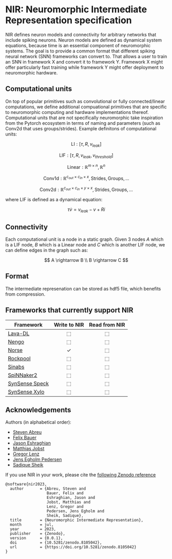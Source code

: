 # NIR: Neuromorphic Intermediate Representation specification

NIR defines neuron models and connectivity for arbitrary networks that include spiking neurons. Neuron models are defined as dynamical system equations, because time is an essential component of neuromorphic systems. The goal is to provide a common format that different spiking neural network (SNN) frameworks can convert to. That allows a user to train an SNN in framework X and convert it to framework Y. Framework X might offer particularly fast training while framework Y might offer deployment to neuromorphic hardware.

## Computational units
On top of popular primitives such as convolutional or fully connected/linear computations, we define additional compuational primitives that are specific to neuromorphic computing and hardware implementations thereof. Computational units that are not specifically neuromorphic take inspiration from the Pytorch ecosystem in terms of naming and parameters (such as Conv2d that uses groups/strides). Example definitons of computational units:


$$\text{LI}: [ \tau, R, v_{leak}]$$

$$\text{LIF}: [ \tau, R, v_{leak}, v_{threshold} ]$$

$$\text{Linear}: \mathbb{R}^{m \times n},  \mathbb{R}^n$$

$$\text{Conv1d}: \mathbb{R}^{c_{out} \times c_{in} \times x},  \text{Strides}, \text{Groups}, ... $$ 

$$\text{Conv2d}: \mathbb{R}^{c_{out} \times c_{in} \times y \times x},  \text{Strides}, \text{Groups}, ... $$ 

where LIF is defined as a dynamical equation:

$$ \tau \dot{v} = v_{leak} - v + R i $$ 


## Connectivity 
Each computational unit is a node in a static graph. Given 3 nodes $A$ which is a LIF node, $B$ which is a Linear node and $C$ which is another LIF node, we can define edges in the graph such as:

$$
A \rightarrow B \\
B \rightarrow C
$$

## Format
The intermediate represenation can be stored as hdf5 file, which benefits from compression. 

## Frameworks that currently support NIR

| **Framework** | **Write to NIR** | **Read from NIR** |
| --------------- | :--: | :--: |
| [Lava-DL](https://github.com/lava-nc/lava-dl) | ⬚ | ⬚ |
| [Nengo](https://nengo.ai) | ⬚ | ⬚ |
| [Norse](https://github.com/norse/norse) | ✓ | ⬚ |
| [Rockpool](https://rockpool.ai) | ⬚ | ⬚ |
| [Sinabs](https://sinabs.readthedocs.io) | ⬚ | ⬚ |
| [SpiNNaker2](https://spinncloud.com/portfolio/spinnaker2/) | ⬚ | ⬚ |
| [SynSense Speck](https://www.synsense.ai/products/speck-2/) | ⬚ | ⬚ |
| [SynSense Xylo](https://www.synsense.ai/products/xylo/) | ⬚ | ⬚ |


## Acknowledgements
Authors (in alphabetical order):
* [Steven Abreu](https://github.com/stevenabreu7)
* [Felix Bauer](https://github.com/bauerfe)
* [Jason Eshraghian](https://github.com/jeshraghian)
* [Matthias Jobst](https://github.com/matjobst)
* [Gregor Lenz](https://github.com/biphasic)
* [Jens Egholm Pedersen](https://github.com/jegp)
* [Sadique Sheik](https://github.com/sheiksadique)

If you use NIR in your work, please cite the [following Zenodo reference](https://zenodo.org/record/8105042)

```
@software{nir2023,
  author       = {Abreu, Steven and
                  Bauer, Felix and
                  Eshraghian, Jason and
                  Jobst, Matthias and
                  Lenz, Gregor and
                  Pedersen, Jens Egholm and
                  Sheik, Sadique},
  title        = {Neuromorphic Intermediate Representation},
  month        = jul,
  year         = 2023,
  publisher    = {Zenodo},
  version      = {0.0.1},
  doi          = {10.5281/zenodo.8105042},
  url          = {https://doi.org/10.5281/zenodo.8105042}
}
```
